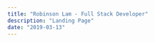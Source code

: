```yaml
---
title: "Robinson Lam - Full Stack Developer"
description: "Landing Page"
date: "2019-03-13"
---
```

